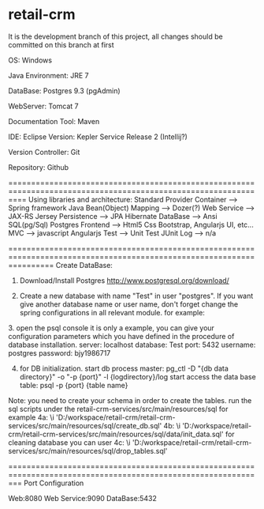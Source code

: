 # retail-crm
It is the development branch of this project, all changes should be committed on this branch at first


OS: Windows

Java Environment: JRE 7

DataBase: Postgres 9.3 (pgAdmin)

WebServer: Tomcat 7

Documentation Tool: Maven

IDE: Eclipse Version: Kepler Service Release 2 (Intellij?)

Version Controller: Git

Repository: Github

================================================================================================================
Using libraries and architecture:
Standard Provider
Container --> Spring framework
Java Bean(Object) Mapping --> Dozer(?)
Web Service --> JAX-RS Jersey
Persistence --> JPA Hibernate
DataBase --> Ansi SQL(pg/Sql) Postgres
Frontend --> Html5 Css Bootstrap, Angularjs UI, etc...
MVC --> javascript Angularjs
Test --> Unit Test JUnit
Log --> n/a

======================================================================================================================
Create DataBase:
1. Download/Install Postgres http://www.postgresql.org/download/

2. Create a new database with name "Test" in user "postgres". If you want give another database name or user name, don't forget change the spring configurations in all relevant module.
for example:
<bean id="dataSource" class="org.springframework.jdbc.datasource.DriverManagerDataSource">
<property name="driverClassName" value="org.postgresql.Driver"/>
<property name="url" value="jdbc:postgresql://localhost:5432/Test"/> <!--Here,you should give another specified database name-->
<property name="username" value="postgres"/> <!--Here,you should give another specified user name-->
<property name="password" value="bjy1986717"/> <!--Here,you should give another specified password-->
</bean>
3. open the psql console
it is only a example, you can give your configuration parameters which you have defined in the procedure of database installation.
server: localhost
database: Test
port: 5432
username: postgres
password: bjy1986717

4. for DB initialization.
start db process master:
pg_ctl -D "{db data directory}" -o "-p {port}" -l {logdirectory}/log start
access the data base table:
psql -p {port} {table name}

Note: you need to create your schema in order to create the tables.
run the sql scripts under the retail-crm-services/src/main/resources/sql
for example
4a: \i 'D:/workspace/retail-crm/retail-crm-services/src/main/resources/sql/create_db.sql'
4b: \i 'D:/workspace/retail-crm/retail-crm-services/src/main/resources/sql/data/init_data.sql'
for cleaning database you can user
4c: \i 'D:/workspace/retail-crm/retail-crm-services/src/main/resources/sql/drop_tables.sql'


===============================================================================================================
Port Configuration

Web:8080
Web Service:9090
DataBase:5432
